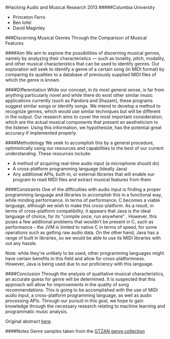 #Hacking Audio and Musical Research 2013
#####Columbia University
- Princeton Ferro
- Ben Iofel
- David Maginley

###Discerning Musical Genres Through the Comparison of Musical Features

####Aim
We aim to explore the possibilities of discerning musical genres, namely by analyzing their characteristics — such as tonality, pitch, modality, and other musical characteristics that can be used to identify genres. Our exploration will seek to identify a genre of a certain song (in MIDI format) by comparing its qualities to a database of previously supplied MIDI files of which the genre is known.

####Differentiation
While our concept, in its most general sense, is far from anything particularly novel and while there do exist other similar music applications currently (such as Pandora and Shazam), these programs suggest similar songs or identify songs. We intend to develop a method to recognize genres, which would use similar techniques but will be different in the output. Our research aims to cover the most important consideration, which are the actual musical components that present an aestheticism to the listener. Using this information, we hypothesize, has the potential great accuracy if implemented properly.

####Methodology
We seek to accomplish this by a general procedure, optimistically using our resources and capabilities to the best of our current understanding. These resources include:
* A method of acquiring real-time audio input (a microphone should do)
* A cross-platform programming language (ideally Java)
* Any additional APIs, built-in, or external libraries that will enable our program to read MIDI files and extract musical features from them

####Constraints
One of the difficulties with audio input is finding a proper programming language and libraries to accomplish this in a functional way, while minding performance. In terms of performance, C becomes a viable language, although we wish to make this cross-platform. As a result, in terms of cross-platform compatibility, it appears that Java is the ideal language of choice, for its "compile once, run anywhere" . However, this poses a few additional problems that wouldn’t be present in C, such as performance - the JVM is limited to native C in terms of speed, for some operations such as getting raw audio data. On the other hand, Java has a range of built in libraries, so we would be able to use its MIDI libraries with out any hassle.

Note: while they're unlikely to be used, other programming languages might have certain benefits in this field and allow for cross-platformness. However, Java is being used due to our proficiency with this language.

####Conclusion
Through the analysis of qualitative musical characteristics, an accurate guess for genre will be determined. It is suspected that this approach will allow for improvements in the quality of song recommendations. This is going to be accomplished with the use of MIDI audio input, a cross-platform programming language, as well as audio processing APIs. Through our pursuit in this goal, we hope to gain knowledge through the necessary research relating to machine learning and programmatic music analysis.

Original abstract [here](https://docs.google.com/document/d/1QoTRFzYsAdKLGDw8dEG460pqgEuyAR_iNE0yy5v7zOg/edit?usp=sharing).

####Notes
Genre samples taken from the [GTZAN genre collection](http://marsyas.info/download/data_sets/)
